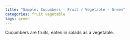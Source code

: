 ```yaml
---
title: "Sample: Cucumbers - Fruit / Vegetable - Green"
categories: fruit vegetable
tags: green
---
```

Cucumbers are fruits, eaten in salads as a vegetable.
